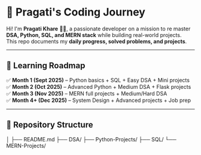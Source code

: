
# 🚀 Pragati's Coding Journey  

Hi! I'm **Pragati Khare** 👩‍💻, a passionate developer on a mission to re master **DSA, Python, SQL, and MERN stack** while building real-world projects.  
This repo documents my **daily progress, solved problems, and projects**.  

---

## 📅 Learning Roadmap  

✅ **Month 1 (Sept 2025)** – Python basics + SQL + Easy DSA + Mini projects  
✅ **Month 2 (Oct 2025)** – Advanced Python + Medium DSA + Flask projects  
✅ **Month 3 (Nov 2025)** – MERN full projects + Medium/Hard DSA  
✅ **Month 4+ (Dec 2025)** – System Design + Advanced projects + Job prep  

---

## 📂 Repository Structure  
│
├── README.md
├── DSA/
├── Python-Projects/
├── SQL/
└── MERN-Projects/


